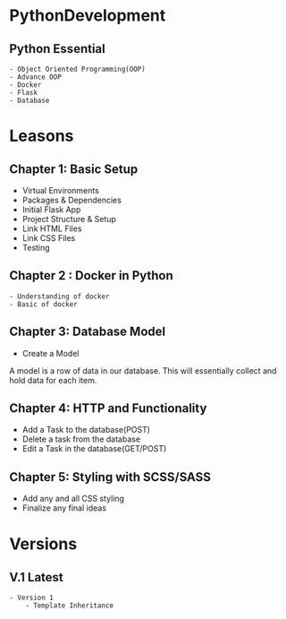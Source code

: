 # PythonDevelopment


## Python Essential 
    - Object Oriented Programming(OOP)
    - Advance OOP
    - Docker
    - Flask 
    - Database 

# Leasons

## Chapter 1: Basic Setup 
 - Virtual Environments
 - Packages & Dependencies 
 - Initial Flask App
 - Project Structure & Setup
 - Link HTML Files
 - Link CSS Files 
 - Testing 

## Chapter 2 : Docker in Python 
    - Understanding of docker 
    - Basic of docker 
 
## Chapter 3: Database Model 
 - Create a Model 
 
 A model is a row of data in our database. This will essentially collect and hold data for each item.
 
## Chapter 4: HTTP and Functionality 
 - Add a Task to the database(POST)
 - Delete a task from the database 
 - Edit a Task in the database(GET/POST)
 
##  Chapter 5: Styling  with SCSS/SASS
 - Add any and all CSS styling 
 - Finalize any final ideas 

 
# Versions 

## V.1 Latest 

    - Version 1 
        - Template Inheritance 